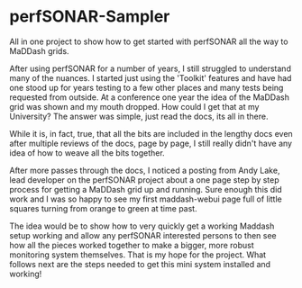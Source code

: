 # perfSONAR-Sampler
All in one project to show how to get started with perfSONAR all the way to MaDDash grids.

After using perfSONAR for a number of years, I still struggled to understand many of the nuances.  I started just using the 'Toolkit' features and have had one stood up for years testing to a few other places and many tests being requested from outside.  At a conference one year the idea of the MaDDash grid was shown and my mouth dropped.  How could I get that at my University?  The answer was simple, just read the docs, its all in there.

While it is, in fact, true, that all the bits are included in the lengthy docs even after multiple reviews of the docs, page by page, I still really didn't have any idea of how to weave all the bits together.

After more passes through the docs, I noticed a posting from Andy Lake, lead developer on the perfSONAR project about a one page step by step process for getting a MaDDash grid up and running.  Sure enough this did work and I was so happy to see my first maddash-webui page full of little squares turning from orange to green at time past.

The idea would be to show how to very quickly get a working Maddash setup working and allow any perfSONAR interested persons to then see how all the pieces worked together to make a bigger, more robust monitoring system themselves.  That is my hope for the project.  What follows next are the steps needed to get this mini system installed and working!
